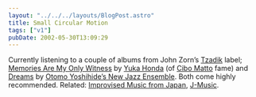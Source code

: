 ```yaml
---
layout: "../../../layouts/BlogPost.astro"
title: Small Circular Motion
tags: ["v1"]
pubDate: 2002-05-30T13:09:29
---
```


Currently listening to a couple of albums from John Zorn&#8217;s [Tzadik][1] label; [Memories Are My Only Witness][2] by [Yuka Honda][3] (of [Cibo Matto][4] fame) and [Dreams][5] by [Otomo Yoshihide&#8217;s New Jazz Ensemble][6]. Both come highly recommended. Related: [Improvised Music from Japan][7], [J-Music][8].

[1]: http://www.tzadik.com/ "Tzadik"
[2]: http://www.tzadik.com/CDSections/Oracles/honda.html "Memories Are My Only Witness by Yuka Honda"
[3]: http://www.damoon.net/CIBO06.htm "Yuka Honda information"
[4]: http://www.wbr.com/cibomatto/ "official Cibo Matto website"
[5]: http://www.tzadik.com/CDSections/NewJapan/otomo_dreams.html "Dreams by Otomo Yoshihide's New Jazz Ensemble"
[6]: http://www.japanimprov.com/yotomo/disco/dreams.html "New Jazz Ensemble information"
[7]: http://www.japanimprov.com/ "Improvised Music from Japan"
[8]: http://www.j-music.com/ "Homepage for Japanese excellent musicians, especially jazz and Hougaku, Japanese traditional music"
